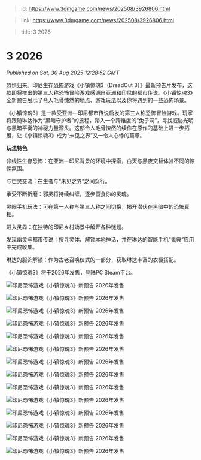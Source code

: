 > id: https://www.3dmgame.com/news/202508/3926806.html

> link: https://www.3dmgame.com/news/202508/3926806.html

> title: 3 2026

# 3 2026
_Published on Sat, 30 Aug 2025 12:28:52 GMT_

恐惧归来。印尼生存[恐怖](https://www.3dmgame.com/tag/kongbu_1/)游戏《小镇惊魂3（DreadOut 3）》最新预告片发布，这款即将推出的第三人称恐怖冒险游戏感源自亚洲和印尼的都市传说。《小镇惊魂3》全新预告展示了令人毛骨悚然的地点、游戏玩法以及你将遇到的一些恐怖场景。

《小镇惊魂3》是一款受亚洲—印尼都市传说启发的第三人称恐怖冒险游戏。玩家将跟随琳达作为“黑暗守护者”的旅程，踏入一个跨维度的“兔子洞”，寻找威胁光明与黑暗平衡的神秘力量源头。这部令人毛骨悚然的续作在原作的基础上进一步拓展，让《小镇惊魂3》成为“未见之界”又一令人心悸的篇章。

**玩法特色**

非线性生存恐怖：在亚洲—印尼背景的环境中探索，白天与黑夜交替体验不同的惊悚氛围。

与亡灵交流：在生者与“未见之界”之间穿行。

承受不断折磨：邪灵将持续纠缠，逐步蚕食你的灵魂。

灵眼手机玩法：可在第一人称与第三人称之间切换，揭开潜伏在黑暗中的恐怖真相。

进入灵界：在独特的印尼乡村场景中解开各种谜题。

发现幽灵与都市传说：搜寻灵体、解锁本地神话，并在琳达的智能手机“鬼典”应用中完成收集。

琳达的服饰解锁：作为古老召唤仪式的一部分，获取琳达丰富的衣橱搭配。

《小镇惊魂3》将于2026年发售，登陆PC Steam平台。

![印尼恐怖游戏《小镇惊魂3》新预告 2026年发售](https://img.3dmgame.com/uploads/images/news/20250830/1756557906_752094_jpg_r.jpg)

![印尼恐怖游戏《小镇惊魂3》新预告 2026年发售](https://img.3dmgame.com/uploads/images/news/20250830/1756557906_155641_jpg_r.jpg)

![印尼恐怖游戏《小镇惊魂3》新预告 2026年发售](https://img.3dmgame.com/uploads/images/news/20250830/1756557906_153573_jpg_r.jpg)

![印尼恐怖游戏《小镇惊魂3》新预告 2026年发售](https://img.3dmgame.com/uploads/images/news/20250830/1756557906_864461_jpg_r.jpg)

![印尼恐怖游戏《小镇惊魂3》新预告 2026年发售](https://img.3dmgame.com/uploads/images/news/20250830/1756557924_972331_jpg_r.jpg)

![印尼恐怖游戏《小镇惊魂3》新预告 2026年发售](https://img.3dmgame.com/uploads/images/news/20250830/1756557922_178728_jpg_r.jpg)

![印尼恐怖游戏《小镇惊魂3》新预告 2026年发售](https://img.3dmgame.com/uploads/images/news/20250830/1756557923_251199_jpg_r.jpg)

![印尼恐怖游戏《小镇惊魂3》新预告 2026年发售](https://img.3dmgame.com/uploads/images/news/20250830/1756557929_373823_jpg_r.jpg)

![印尼恐怖游戏《小镇惊魂3》新预告 2026年发售](https://img.3dmgame.com/uploads/images/news/20250830/1756557930_573294_jpg_r.jpg)

![印尼恐怖游戏《小镇惊魂3》新预告 2026年发售](https://img.3dmgame.com/uploads/images/news/20250830/1756557929_910973_jpg_r.jpg)

![印尼恐怖游戏《小镇惊魂3》新预告 2026年发售](https://img.3dmgame.com/uploads/images/news/20250830/1756557933_163139_jpg_r.jpg)

![印尼恐怖游戏《小镇惊魂3》新预告 2026年发售](https://img.3dmgame.com/uploads/images/news/20250830/1756557936_306547_jpg_r.jpg)

![印尼恐怖游戏《小镇惊魂3》新预告 2026年发售](https://img.3dmgame.com/uploads/images/news/20250830/1756557934_147324_jpg_r.jpg)

![印尼恐怖游戏《小镇惊魂3》新预告 2026年发售](https://img.3dmgame.com/uploads/images/news/20250830/1756557936_457110_jpg_r.jpg)
